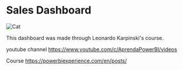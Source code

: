 # Sales Dashboard

![Cat](https://raw.githubusercontent.com/Alemar1990/Dashboards/Sales_Dashboard/master/Preview.PNG)

This dashboard was made through Leonardo Karpinski's course.

youtube channel https://www.youtube.com/c/AprendaPowerBI/videos

Course https://powerbiexperience.com/en/posts/  



